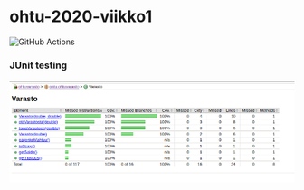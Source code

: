 # ohtu-2020-viikko1

![GitHub Actions](https://github.com/anadis504/ohtu-2020-viikko1//workflows/Java%20CI%20with%20Gradle/badge.svg)

### JUnit testing


![kuva](https://github.com/anadis504/ohtu-2020-viikko1/blob/main/kuvat/jacocoReport1.png)
